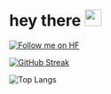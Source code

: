 <h1>
  hey there
  <img src="https://media.giphy.com/media/hvRJCLFzcasrR4ia7z/giphy.gif" width="30px"/>
</h1>

[![Follow me on HF](https://huggingface.co/datasets/huggingface/badges/resolve/main/follow-me-on-HF-lg.svg)](https://huggingface.co/chirbard)

[![GitHub Streak](https://streak-stats.demolab.com?user=chirbard&theme=tokyonight)](https://git.io/streak-stats)

![Top Langs](https://github-readme-stats.vercel.app/api/top-langs/?username=chirbard&layout=compact&theme=tokyonight)
